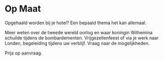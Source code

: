 # Op Maat

<span class="lead">Opgehaald worden bij je hotel? Een bepaald thema het kan allemaal.</span>

Meer weten over de tweede wereld oorlog en waar koningin Wilhemina schuilde tijdens de bombardementen. Vrijgezellenfeest of 
via je werk naar Londen, begeleiding tijdens uw verblijf. Vraag naar de mogelijkheden. 

Prijs op aanvraag.
